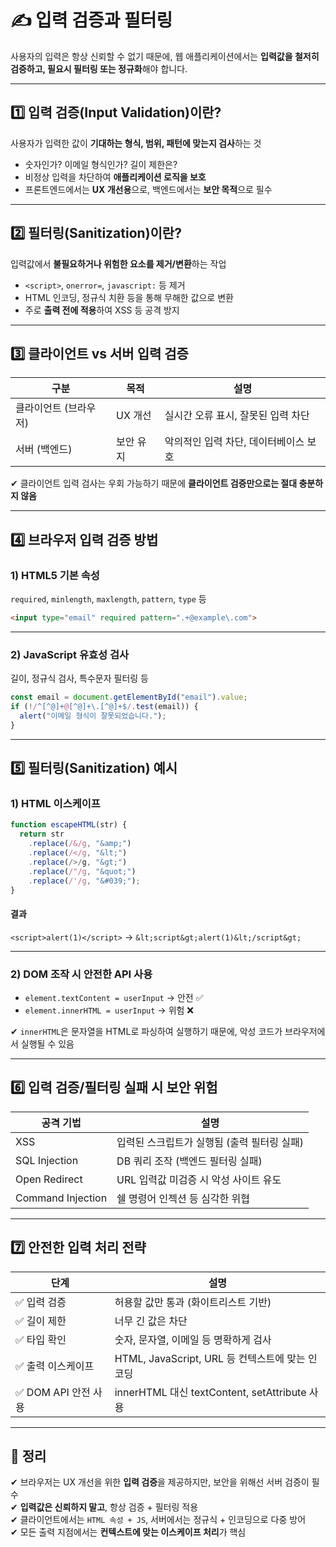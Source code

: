 # ✍️ 입력 검증과 필터링

사용자의 입력은 항상 신뢰할 수 없기 때문에, 웹 애플리케이션에서는 **입력값을 철저히 검증하고, 필요시 필터링 또는 정규화**해야 합니다.

---

## 1️⃣ 입력 검증(Input Validation)이란?

사용자가 입력한 값이 **기대하는 형식, 범위, 패턴에 맞는지 검사**하는 것

- 숫자인가? 이메일 형식인가? 길이 제한은?
- 비정상 입력을 차단하여 **애플리케이션 로직을 보호**
- 프론트엔드에서는 **UX 개선용**으로, 백엔드에서는 **보안 목적**으로 필수

---

## 2️⃣ 필터링(Sanitization)이란?

입력값에서 **불필요하거나 위험한 요소를 제거/변환**하는 작업

- `<script>`, `onerror=`, `javascript:` 등 제거
- HTML 인코딩, 정규식 치환 등을 통해 무해한 값으로 변환
- 주로 **출력 전에 적용**하여 XSS 등 공격 방지

---

## 3️⃣ 클라이언트 vs 서버 입력 검증

| 구분 | 목적 | 설명 |
|------|------|------|
| 클라이언트 (브라우저) | UX 개선 | 실시간 오류 표시, 잘못된 입력 차단 |
| 서버 (백엔드) | 보안 유지 | 악의적인 입력 차단, 데이터베이스 보호 |

✔ 클라이언트 입력 검사는 우회 가능하기 때문에 **클라이언트 검증만으로는 절대 충분하지 않음**  

---

## 4️⃣ 브라우저 입력 검증 방법

### 1) HTML5 기본 속성

`required`, `minlength`, `maxlength`, `pattern`, `type` 등

```html
<input type="email" required pattern=".+@example\.com">
```

---

### 2) JavaScript 유효성 검사

길이, 정규식 검사, 특수문자 필터링 등

```js
const email = document.getElementById("email").value;
if (!/^[^@]+@[^@]+\.[^@]+$/.test(email)) {
  alert("이메일 형식이 잘못되었습니다.");
}
```

---

## 5️⃣ 필터링(Sanitization) 예시

### 1) HTML 이스케이프
```js
function escapeHTML(str) {
  return str
    .replace(/&/g, "&amp;")
    .replace(/</g, "&lt;")
    .replace(/>/g, "&gt;")
    .replace(/"/g, "&quot;")
    .replace(/'/g, "&#039;");
}
```

#### 결과
`<script>alert(1)</script>` → `&lt;script&gt;alert(1)&lt;/script&gt;`

---

### 2) DOM 조작 시 안전한 API 사용

- `element.textContent = userInput` → 안전 ✅  
- `element.innerHTML = userInput` → 위험 ❌

✔ `innerHTML`은 문자열을 HTML로 파싱하여 실행하기 때문에, 악성 코드가 브라우저에서 실행될 수 있음 

---

## 6️⃣ 입력 검증/필터링 실패 시 보안 위험

| 공격 기법 | 설명 |
|-----------|------|
| XSS | 입력된 스크립트가 실행됨 (출력 필터링 실패) |
| SQL Injection | DB 쿼리 조작 (백엔드 필터링 실패) |
| Open Redirect | URL 입력값 미검증 시 악성 사이트 유도 |
| Command Injection | 쉘 명령어 인젝션 등 심각한 위협 |

---

## 7️⃣ 안전한 입력 처리 전략

| 단계 | 설명 |
|------|------|
| ✅ 입력 검증 | 허용할 값만 통과 (화이트리스트 기반) |
| ✅ 길이 제한 | 너무 긴 값은 차단 |
| ✅ 타입 확인 | 숫자, 문자열, 이메일 등 명확하게 검사 |
| ✅ 출력 이스케이프 | HTML, JavaScript, URL 등 컨텍스트에 맞는 인코딩 |
| ✅ DOM API 안전 사용 | innerHTML 대신 textContent, setAttribute 사용

---

## 🎯 정리

✔ 브라우저는 UX 개선을 위한 **입력 검증**을 제공하지만, 보안을 위해선 서버 검증이 필수  
✔ **입력값은 신뢰하지 말고**, 항상 검증 + 필터링 적용  
✔ 클라이언트에서는 `HTML 속성 + JS`, 서버에서는 정규식 + 인코딩으로 다중 방어  
✔ 모든 출력 지점에서는 **컨텍스트에 맞는 이스케이프 처리**가 핵심
